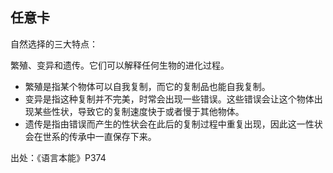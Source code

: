 任意卡
-
自然选择的三大特点：

繁殖、变异和遗传。它们可以解释任何生物的进化过程。



- 繁殖是指某个物体可以自我复制，而它的复制品也能自我复制。
- 变异是指这种复制并不完美，时常会出现一些错误。这些错误会让这个物体出现某些性状，导致它的复制速度快于或者慢于其他物体。
- 遗传是指由错误而产生的性状会在此后的复制过程中重复出现，因此这一性状会在世系的传承中一直保存下来。


出处：《语言本能》P374
